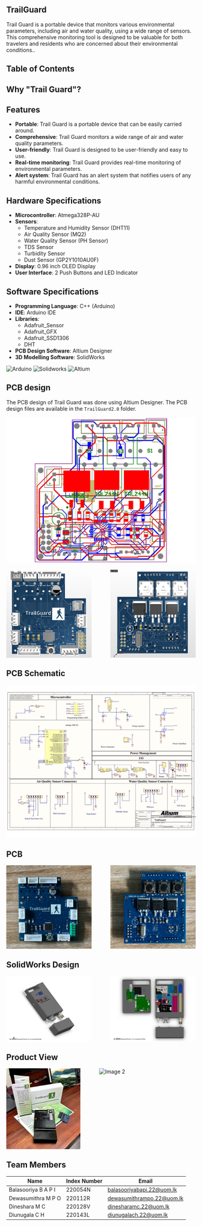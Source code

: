 ## TrailGuard
Trail Guard is a portable device that monitors various environmental parameters, including air and water quality, using a wide range of sensors. This comprehensive monitoring tool is designed to be valuable for both travelers and residents who are concerned about their environmental conditions.. 

## Table of Contents


## Why "Trail Guard"?


## Features
- **Portable**: Trail Guard is a portable device that can be easily carried around.
- **Comprehensive**: Trail Guard monitors a wide range of air and water quality parameters.
- **User-friendly**: Trail Guard is designed to be user-friendly and easy to use.
- **Real-time monitoring**: Trail Guard provides real-time monitoring of environmental parameters.
- **Alert system**: Trail Guard has an alert system that notifies users of any harmful environmental conditions.

## Hardware Specifications
- **Microcontroller**: Atmega328P-AU
- **Sensors**: 
  - Temperature and Humidity Sensor (DHT11)
  - Air Quality Sensor (MQ2)
  - Water Quality Sensor (PH Sensor)
  - TDS Sensor
  - Turbidity Sensor
  - Dust Sensor (GP2Y1010AU0F)
- **Display**: 0.96 inch OLED Display
- **User Interface**: 2 Push Buttons and LED Indicator

## Software Specifications
- **Programming Language**: C++ (Arduino)
- **IDE**: Arduino IDE
- **Libraries**:
  - Adafruit_Sensor
  - Adafruit_GFX
  - Adafruit_SSD1306
  - DHT
- **PCB Design Software**: Altium Designer
- **3D Modelling Software**: SolidWorks

![Arduino](https://img.shields.io/badge/-Arduino-00979D?logo=Arduino&logoColor=white)
![Solidworks](https://img.shields.io/badge/Solid_Works_-red)
![Altium](https://img.shields.io/badge/Altium_Designer_-%23A5915F?logo=altiumdesigner&logoColor=white)

## PCB design
The PCB design of Trail Guard was done using Altium Designer. The PCB design files are available in the `TrailGuard2.0` folder.

![PCB Design](./documents/Images/BoardStack.jpg)
<div style="display: flex; justify-content: space-between;">
    <img src="./documents/Images/PCBDesign1.png" alt="Image 1" width="45%" height="auto">
    <img src="./documents/Images/PCBDesign2.png" alt="Image 2" width="45%" height="auto">
</div>


## PCB Schematic
![PCB Schematic](./documents/Images/PCB_schematic.jpg)

## PCB
<div style="display: flex; justify-content: space-between;">
    <img src="./documents/Images/PCB1.jpg" alt="Image 1" width="45%" height="auto">
    <img src="./documents/Images/PCB2.jpg" alt="Image 2" width="45%" height="auto">
</div>

## SolidWorks Design
<div style="display: flex; justify-content: space-between;">
    <img src="./Product view/External view.png" alt="Image 1" width="45%" height="auto">
    <img src="./Product view/Internal view.png" alt="Image 2" width="45%" height="auto">
</div>

## Product View
<div style="display: flex; justify-content: space-between;">
    <img src="./documents/Images/Final product view.jpg" alt="Image 1" width="39%" height="auto">
    <img src="./documents/Images/product view 2.jpg" alt="Image 2" width="51%" height="auto">
</div>

## Team Members
| Name | Index Number |Email|
|------|--------------|--------------|
| Balasooriya B A P I | 220054N | balasooriyabapi.22@uom.lk |
| Dewasumithra M P O | 220112R| dewasumithrampo.22@uom.lk |
| Dineshara M C | 220128V |dinesharamc.22@uom.lk|
| Diunugala C H | 220143L | diunugalach.22@uom.lk |	


